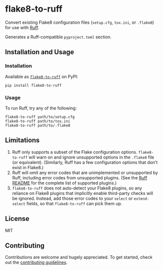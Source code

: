 # flake8-to-ruff

Convert existing Flake8 configuration files (`setup.cfg`, `tox.ini`, or `.flake8`) for use with
[Ruff](https://github.com/charliermarsh/ruff).

Generates a Ruff-compatible `pyproject.toml` section.

## Installation and Usage

### Installation

Available as [`flake8-to-ruff`](https://pypi.org/project/flake8-to-ruff/) on PyPI:

```shell
pip install flake8-to-ruff
```

### Usage

To run Ruff, try any of the following:

```shell
flake8-to-ruff path/to/setup.cfg
flake8-to-ruff path/to/tox.ini
flake8-to-ruff path/to/.flake8
```

## Limitations

1. Ruff only supports a subset of the Flake configuration options. `flake8-to-ruff` will warn on and
   ignore unsupported options in the `.flake8` file (or equivalent). (Similarly, Ruff has a few
   configuration options that don't exist in Flake8.)
2. Ruff will omit any error codes that are unimplemented or unsupported by Ruff, including error
   codes from unsupported plugins. (See the [Ruff README](https://github.com/charliermarsh/ruff#user-content-how-does-ruff-compare-to-flake8)
   for the complete list of supported plugins.)
3. `flake8-to-ruff` does not auto-detect your Flake8 plugins, so any reliance on Flake8 plugins that
   implicitly enable third-party checks will be ignored. Instead, add those error codes to your
   `select` or `extend-select` fields, so that `flake8-to-ruff` can pick them up.

## License

MIT

## Contributing

Contributions are welcome and hugely appreciated. To get started, check out the
[contributing guidelines](https://github.com/charliermarsh/ruff/blob/main/CONTRIBUTING.md).

